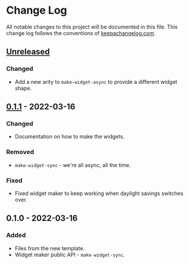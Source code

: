 # Change Log
All notable changes to this project will be documented in this file. This change log follows the conventions of [keepachangelog.com](http://keepachangelog.com/).

## [Unreleased]
### Changed
- Add a new arity to `make-widget-async` to provide a different widget shape.

## [0.1.1] - 2022-03-16
### Changed
- Documentation on how to make the widgets.

### Removed
- `make-widget-sync` - we're all async, all the time.

### Fixed
- Fixed widget maker to keep working when daylight savings switches over.

## 0.1.0 - 2022-03-16
### Added
- Files from the new template.
- Widget maker public API - `make-widget-sync`.

[Unreleased]: https://github.com/your-name/pokebank-api/compare/0.1.1...HEAD
[0.1.1]: https://github.com/your-name/pokebank-api/compare/0.1.0...0.1.1
